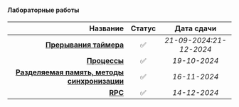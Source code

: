 #### Лабораторные работы

| **Название** | **Статус** | **Дата сдачи** |
|-:|:-:|:-:|
| [**Прерывания таймера**](https://github.com/unaun0/bmstu-os/tree/main/semester-01/lab/lab-interrupt) |✅|_21-09-2024:21-12-2024_|
| [**Процессы**](https://github.com/unaun0/bmstu-os/tree/main/semester-01/lab/lab-processes)|✅|_19-10-2024_|
| [**Разделяемая память, методы синхронизации**](https://github.com/unaun0/bmstu-os/tree/main/semester-01/lab/lab-shmemory)|✅|_16-11-2024_|
| [**RPC**](https://github.com/unaun0/bmstu-os/tree/main/semester-01/lab/lab-rpc)|✅|_14-12-2024_|
